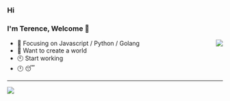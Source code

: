 ### Hi

### I'm Terence, Welcome 👋

<img align="right" src="https://github-readme-stats.vercel.app/api?username=Terencesun&hide=issues&show_icons=true&include_all_commits=true">

- :orange_book: Focusing on Javascript / Python / Golang
- :hammer: Want to create a world
- :clock10: Start working
- :clock12: :sleeping:

---

<img align="left" src="https://github-readme-stats.vercel.app/api/top-langs/?username=Terencesun&hide=java&layout=compact">

